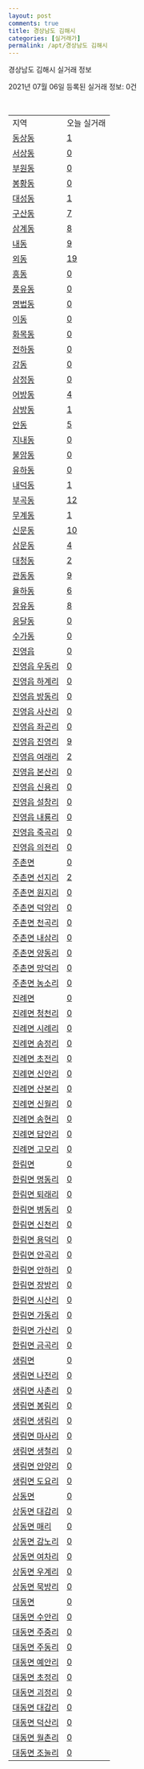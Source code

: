 ```yaml
---
layout: post
comments: true
title: 경상남도 김해시
categories: [실거래가]
permalink: /apt/경상남도 김해시
---
```


경상남도 김해시 실거래 정보

2021년 07월 06일 등록된 실거래 정보: 0건

<script type="text/javascript">
  google.charts.load('current', {'packages':['corechart']});
  google.charts.setOnLoadCallback(drawChart);

  function drawChart() {
    var data = google.visualization.arrayToDataTable([['거래일', '매매', '전월세', '전매'], ['20-07', 533, 553, 94], ['20-08', 560, 545, 476], ['20-09', 635, 532, 248], ['20-10', 972, 534, 180], ['20-11', 2188, 632, 497], ['20-12', 1419, 695, 386], ['21-01', 782, 609, 195], ['21-02', 675, 783, 114], ['21-03', 946, 608, 146], ['21-04', 787, 499, 330], ['21-05', 1131, 471, 700], ['21-06', 897, 397, 198], ['21-07', 10, 13, 1]]);

    var options = {
      title: '최근 유형별 거래량 추이',
      legend: { position: 'bottom' }
    };

    var chart = new google.visualization.LineChart(document.getElementById('columnchart_material'));
    chart.draw(data, (options));
  }
</script>

<div id="columnchart_material" style="width: 95%; margin-left: -35px"></div>
<br>
<table class="sortable">
  <tr>
    <td>지역</td>
    <td>오늘 실거래</td>
  </tr>

  
  <tr class="item">
    <td><a href="경상남도 김해시 동상동">동상동</a></td>
    <td><a href="경상남도 김해시 동상동">1</a></td>
  </tr>
    

  <tr class="item">
    <td><a href="경상남도 김해시 서상동">서상동</a></td>
    <td><a href="경상남도 김해시 서상동">0</a></td>
  </tr>
    

  <tr class="item">
    <td><a href="경상남도 김해시 부원동">부원동</a></td>
    <td><a href="경상남도 김해시 부원동">0</a></td>
  </tr>
    

  <tr class="item">
    <td><a href="경상남도 김해시 봉황동">봉황동</a></td>
    <td><a href="경상남도 김해시 봉황동">0</a></td>
  </tr>
    

  <tr class="item">
    <td><a href="경상남도 김해시 대성동">대성동</a></td>
    <td><a href="경상남도 김해시 대성동">1</a></td>
  </tr>
    

  <tr class="item">
    <td><a href="경상남도 김해시 구산동">구산동</a></td>
    <td><a href="경상남도 김해시 구산동">7</a></td>
  </tr>
    

  <tr class="item">
    <td><a href="경상남도 김해시 삼계동">삼계동</a></td>
    <td><a href="경상남도 김해시 삼계동">8</a></td>
  </tr>
    

  <tr class="item">
    <td><a href="경상남도 김해시 내동">내동</a></td>
    <td><a href="경상남도 김해시 내동">9</a></td>
  </tr>
    

  <tr class="item">
    <td><a href="경상남도 김해시 외동">외동</a></td>
    <td><a href="경상남도 김해시 외동">19</a></td>
  </tr>
    

  <tr class="item">
    <td><a href="경상남도 김해시 흥동">흥동</a></td>
    <td><a href="경상남도 김해시 흥동">0</a></td>
  </tr>
    

  <tr class="item">
    <td><a href="경상남도 김해시 풍유동">풍유동</a></td>
    <td><a href="경상남도 김해시 풍유동">0</a></td>
  </tr>
    

  <tr class="item">
    <td><a href="경상남도 김해시 명법동">명법동</a></td>
    <td><a href="경상남도 김해시 명법동">0</a></td>
  </tr>
    

  <tr class="item">
    <td><a href="경상남도 김해시 이동">이동</a></td>
    <td><a href="경상남도 김해시 이동">0</a></td>
  </tr>
    

  <tr class="item">
    <td><a href="경상남도 김해시 화목동">화목동</a></td>
    <td><a href="경상남도 김해시 화목동">0</a></td>
  </tr>
    

  <tr class="item">
    <td><a href="경상남도 김해시 전하동">전하동</a></td>
    <td><a href="경상남도 김해시 전하동">0</a></td>
  </tr>
    

  <tr class="item">
    <td><a href="경상남도 김해시 강동">강동</a></td>
    <td><a href="경상남도 김해시 강동">0</a></td>
  </tr>
    

  <tr class="item">
    <td><a href="경상남도 김해시 삼정동">삼정동</a></td>
    <td><a href="경상남도 김해시 삼정동">0</a></td>
  </tr>
    

  <tr class="item">
    <td><a href="경상남도 김해시 어방동">어방동</a></td>
    <td><a href="경상남도 김해시 어방동">4</a></td>
  </tr>
    

  <tr class="item">
    <td><a href="경상남도 김해시 삼방동">삼방동</a></td>
    <td><a href="경상남도 김해시 삼방동">1</a></td>
  </tr>
    

  <tr class="item">
    <td><a href="경상남도 김해시 안동">안동</a></td>
    <td><a href="경상남도 김해시 안동">5</a></td>
  </tr>
    

  <tr class="item">
    <td><a href="경상남도 김해시 지내동">지내동</a></td>
    <td><a href="경상남도 김해시 지내동">0</a></td>
  </tr>
    

  <tr class="item">
    <td><a href="경상남도 김해시 불암동">불암동</a></td>
    <td><a href="경상남도 김해시 불암동">0</a></td>
  </tr>
    

  <tr class="item">
    <td><a href="경상남도 김해시 유하동">유하동</a></td>
    <td><a href="경상남도 김해시 유하동">0</a></td>
  </tr>
    

  <tr class="item">
    <td><a href="경상남도 김해시 내덕동">내덕동</a></td>
    <td><a href="경상남도 김해시 내덕동">1</a></td>
  </tr>
    

  <tr class="item">
    <td><a href="경상남도 김해시 부곡동">부곡동</a></td>
    <td><a href="경상남도 김해시 부곡동">12</a></td>
  </tr>
    

  <tr class="item">
    <td><a href="경상남도 김해시 무계동">무계동</a></td>
    <td><a href="경상남도 김해시 무계동">1</a></td>
  </tr>
    

  <tr class="item">
    <td><a href="경상남도 김해시 신문동">신문동</a></td>
    <td><a href="경상남도 김해시 신문동">10</a></td>
  </tr>
    

  <tr class="item">
    <td><a href="경상남도 김해시 삼문동">삼문동</a></td>
    <td><a href="경상남도 김해시 삼문동">4</a></td>
  </tr>
    

  <tr class="item">
    <td><a href="경상남도 김해시 대청동">대청동</a></td>
    <td><a href="경상남도 김해시 대청동">2</a></td>
  </tr>
    

  <tr class="item">
    <td><a href="경상남도 김해시 관동동">관동동</a></td>
    <td><a href="경상남도 김해시 관동동">9</a></td>
  </tr>
    

  <tr class="item">
    <td><a href="경상남도 김해시 율하동">율하동</a></td>
    <td><a href="경상남도 김해시 율하동">6</a></td>
  </tr>
    

  <tr class="item">
    <td><a href="경상남도 김해시 장유동">장유동</a></td>
    <td><a href="경상남도 김해시 장유동">8</a></td>
  </tr>
    

  <tr class="item">
    <td><a href="경상남도 김해시 응달동">응달동</a></td>
    <td><a href="경상남도 김해시 응달동">0</a></td>
  </tr>
    

  <tr class="item">
    <td><a href="경상남도 김해시 수가동">수가동</a></td>
    <td><a href="경상남도 김해시 수가동">0</a></td>
  </tr>
    

  <tr class="item">
    <td><a href="경상남도 김해시 진영읍">진영읍</a></td>
    <td><a href="경상남도 김해시 진영읍">0</a></td>
  </tr>
    

  <tr class="item">
    <td><a href="경상남도 김해시 진영읍 우동리">진영읍 우동리</a></td>
    <td><a href="경상남도 김해시 진영읍 우동리">0</a></td>
  </tr>
    

  <tr class="item">
    <td><a href="경상남도 김해시 진영읍 하계리">진영읍 하계리</a></td>
    <td><a href="경상남도 김해시 진영읍 하계리">0</a></td>
  </tr>
    

  <tr class="item">
    <td><a href="경상남도 김해시 진영읍 방동리">진영읍 방동리</a></td>
    <td><a href="경상남도 김해시 진영읍 방동리">0</a></td>
  </tr>
    

  <tr class="item">
    <td><a href="경상남도 김해시 진영읍 사산리">진영읍 사산리</a></td>
    <td><a href="경상남도 김해시 진영읍 사산리">0</a></td>
  </tr>
    

  <tr class="item">
    <td><a href="경상남도 김해시 진영읍 좌곤리">진영읍 좌곤리</a></td>
    <td><a href="경상남도 김해시 진영읍 좌곤리">0</a></td>
  </tr>
    

  <tr class="item">
    <td><a href="경상남도 김해시 진영읍 진영리">진영읍 진영리</a></td>
    <td><a href="경상남도 김해시 진영읍 진영리">9</a></td>
  </tr>
    

  <tr class="item">
    <td><a href="경상남도 김해시 진영읍 여래리">진영읍 여래리</a></td>
    <td><a href="경상남도 김해시 진영읍 여래리">2</a></td>
  </tr>
    

  <tr class="item">
    <td><a href="경상남도 김해시 진영읍 본산리">진영읍 본산리</a></td>
    <td><a href="경상남도 김해시 진영읍 본산리">0</a></td>
  </tr>
    

  <tr class="item">
    <td><a href="경상남도 김해시 진영읍 신용리">진영읍 신용리</a></td>
    <td><a href="경상남도 김해시 진영읍 신용리">0</a></td>
  </tr>
    

  <tr class="item">
    <td><a href="경상남도 김해시 진영읍 설창리">진영읍 설창리</a></td>
    <td><a href="경상남도 김해시 진영읍 설창리">0</a></td>
  </tr>
    

  <tr class="item">
    <td><a href="경상남도 김해시 진영읍 내룡리">진영읍 내룡리</a></td>
    <td><a href="경상남도 김해시 진영읍 내룡리">0</a></td>
  </tr>
    

  <tr class="item">
    <td><a href="경상남도 김해시 진영읍 죽곡리">진영읍 죽곡리</a></td>
    <td><a href="경상남도 김해시 진영읍 죽곡리">0</a></td>
  </tr>
    

  <tr class="item">
    <td><a href="경상남도 김해시 진영읍 의전리">진영읍 의전리</a></td>
    <td><a href="경상남도 김해시 진영읍 의전리">0</a></td>
  </tr>
    

  <tr class="item">
    <td><a href="경상남도 김해시 주촌면">주촌면</a></td>
    <td><a href="경상남도 김해시 주촌면">0</a></td>
  </tr>
    

  <tr class="item">
    <td><a href="경상남도 김해시 주촌면 선지리">주촌면 선지리</a></td>
    <td><a href="경상남도 김해시 주촌면 선지리">2</a></td>
  </tr>
    

  <tr class="item">
    <td><a href="경상남도 김해시 주촌면 원지리">주촌면 원지리</a></td>
    <td><a href="경상남도 김해시 주촌면 원지리">0</a></td>
  </tr>
    

  <tr class="item">
    <td><a href="경상남도 김해시 주촌면 덕암리">주촌면 덕암리</a></td>
    <td><a href="경상남도 김해시 주촌면 덕암리">0</a></td>
  </tr>
    

  <tr class="item">
    <td><a href="경상남도 김해시 주촌면 천곡리">주촌면 천곡리</a></td>
    <td><a href="경상남도 김해시 주촌면 천곡리">0</a></td>
  </tr>
    

  <tr class="item">
    <td><a href="경상남도 김해시 주촌면 내삼리">주촌면 내삼리</a></td>
    <td><a href="경상남도 김해시 주촌면 내삼리">0</a></td>
  </tr>
    

  <tr class="item">
    <td><a href="경상남도 김해시 주촌면 양동리">주촌면 양동리</a></td>
    <td><a href="경상남도 김해시 주촌면 양동리">0</a></td>
  </tr>
    

  <tr class="item">
    <td><a href="경상남도 김해시 주촌면 망덕리">주촌면 망덕리</a></td>
    <td><a href="경상남도 김해시 주촌면 망덕리">0</a></td>
  </tr>
    

  <tr class="item">
    <td><a href="경상남도 김해시 주촌면 농소리">주촌면 농소리</a></td>
    <td><a href="경상남도 김해시 주촌면 농소리">0</a></td>
  </tr>
    

  <tr class="item">
    <td><a href="경상남도 김해시 진례면">진례면</a></td>
    <td><a href="경상남도 김해시 진례면">0</a></td>
  </tr>
    

  <tr class="item">
    <td><a href="경상남도 김해시 진례면 청천리">진례면 청천리</a></td>
    <td><a href="경상남도 김해시 진례면 청천리">0</a></td>
  </tr>
    

  <tr class="item">
    <td><a href="경상남도 김해시 진례면 시례리">진례면 시례리</a></td>
    <td><a href="경상남도 김해시 진례면 시례리">0</a></td>
  </tr>
    

  <tr class="item">
    <td><a href="경상남도 김해시 진례면 송정리">진례면 송정리</a></td>
    <td><a href="경상남도 김해시 진례면 송정리">0</a></td>
  </tr>
    

  <tr class="item">
    <td><a href="경상남도 김해시 진례면 초전리">진례면 초전리</a></td>
    <td><a href="경상남도 김해시 진례면 초전리">0</a></td>
  </tr>
    

  <tr class="item">
    <td><a href="경상남도 김해시 진례면 신안리">진례면 신안리</a></td>
    <td><a href="경상남도 김해시 진례면 신안리">0</a></td>
  </tr>
    

  <tr class="item">
    <td><a href="경상남도 김해시 진례면 산본리">진례면 산본리</a></td>
    <td><a href="경상남도 김해시 진례면 산본리">0</a></td>
  </tr>
    

  <tr class="item">
    <td><a href="경상남도 김해시 진례면 신월리">진례면 신월리</a></td>
    <td><a href="경상남도 김해시 진례면 신월리">0</a></td>
  </tr>
    

  <tr class="item">
    <td><a href="경상남도 김해시 진례면 송현리">진례면 송현리</a></td>
    <td><a href="경상남도 김해시 진례면 송현리">0</a></td>
  </tr>
    

  <tr class="item">
    <td><a href="경상남도 김해시 진례면 담안리">진례면 담안리</a></td>
    <td><a href="경상남도 김해시 진례면 담안리">0</a></td>
  </tr>
    

  <tr class="item">
    <td><a href="경상남도 김해시 진례면 고모리">진례면 고모리</a></td>
    <td><a href="경상남도 김해시 진례면 고모리">0</a></td>
  </tr>
    

  <tr class="item">
    <td><a href="경상남도 김해시 한림면">한림면</a></td>
    <td><a href="경상남도 김해시 한림면">0</a></td>
  </tr>
    

  <tr class="item">
    <td><a href="경상남도 김해시 한림면 명동리">한림면 명동리</a></td>
    <td><a href="경상남도 김해시 한림면 명동리">0</a></td>
  </tr>
    

  <tr class="item">
    <td><a href="경상남도 김해시 한림면 퇴래리">한림면 퇴래리</a></td>
    <td><a href="경상남도 김해시 한림면 퇴래리">0</a></td>
  </tr>
    

  <tr class="item">
    <td><a href="경상남도 김해시 한림면 병동리">한림면 병동리</a></td>
    <td><a href="경상남도 김해시 한림면 병동리">0</a></td>
  </tr>
    

  <tr class="item">
    <td><a href="경상남도 김해시 한림면 신천리">한림면 신천리</a></td>
    <td><a href="경상남도 김해시 한림면 신천리">0</a></td>
  </tr>
    

  <tr class="item">
    <td><a href="경상남도 김해시 한림면 용덕리">한림면 용덕리</a></td>
    <td><a href="경상남도 김해시 한림면 용덕리">0</a></td>
  </tr>
    

  <tr class="item">
    <td><a href="경상남도 김해시 한림면 안곡리">한림면 안곡리</a></td>
    <td><a href="경상남도 김해시 한림면 안곡리">0</a></td>
  </tr>
    

  <tr class="item">
    <td><a href="경상남도 김해시 한림면 안하리">한림면 안하리</a></td>
    <td><a href="경상남도 김해시 한림면 안하리">0</a></td>
  </tr>
    

  <tr class="item">
    <td><a href="경상남도 김해시 한림면 장방리">한림면 장방리</a></td>
    <td><a href="경상남도 김해시 한림면 장방리">0</a></td>
  </tr>
    

  <tr class="item">
    <td><a href="경상남도 김해시 한림면 시산리">한림면 시산리</a></td>
    <td><a href="경상남도 김해시 한림면 시산리">0</a></td>
  </tr>
    

  <tr class="item">
    <td><a href="경상남도 김해시 한림면 가동리">한림면 가동리</a></td>
    <td><a href="경상남도 김해시 한림면 가동리">0</a></td>
  </tr>
    

  <tr class="item">
    <td><a href="경상남도 김해시 한림면 가산리">한림면 가산리</a></td>
    <td><a href="경상남도 김해시 한림면 가산리">0</a></td>
  </tr>
    

  <tr class="item">
    <td><a href="경상남도 김해시 한림면 금곡리">한림면 금곡리</a></td>
    <td><a href="경상남도 김해시 한림면 금곡리">0</a></td>
  </tr>
    

  <tr class="item">
    <td><a href="경상남도 김해시 생림면">생림면</a></td>
    <td><a href="경상남도 김해시 생림면">0</a></td>
  </tr>
    

  <tr class="item">
    <td><a href="경상남도 김해시 생림면 나전리">생림면 나전리</a></td>
    <td><a href="경상남도 김해시 생림면 나전리">0</a></td>
  </tr>
    

  <tr class="item">
    <td><a href="경상남도 김해시 생림면 사촌리">생림면 사촌리</a></td>
    <td><a href="경상남도 김해시 생림면 사촌리">0</a></td>
  </tr>
    

  <tr class="item">
    <td><a href="경상남도 김해시 생림면 봉림리">생림면 봉림리</a></td>
    <td><a href="경상남도 김해시 생림면 봉림리">0</a></td>
  </tr>
    

  <tr class="item">
    <td><a href="경상남도 김해시 생림면 생림리">생림면 생림리</a></td>
    <td><a href="경상남도 김해시 생림면 생림리">0</a></td>
  </tr>
    

  <tr class="item">
    <td><a href="경상남도 김해시 생림면 마사리">생림면 마사리</a></td>
    <td><a href="경상남도 김해시 생림면 마사리">0</a></td>
  </tr>
    

  <tr class="item">
    <td><a href="경상남도 김해시 생림면 생철리">생림면 생철리</a></td>
    <td><a href="경상남도 김해시 생림면 생철리">0</a></td>
  </tr>
    

  <tr class="item">
    <td><a href="경상남도 김해시 생림면 안양리">생림면 안양리</a></td>
    <td><a href="경상남도 김해시 생림면 안양리">0</a></td>
  </tr>
    

  <tr class="item">
    <td><a href="경상남도 김해시 생림면 도요리">생림면 도요리</a></td>
    <td><a href="경상남도 김해시 생림면 도요리">0</a></td>
  </tr>
    

  <tr class="item">
    <td><a href="경상남도 김해시 상동면">상동면</a></td>
    <td><a href="경상남도 김해시 상동면">0</a></td>
  </tr>
    

  <tr class="item">
    <td><a href="경상남도 김해시 상동면 대감리">상동면 대감리</a></td>
    <td><a href="경상남도 김해시 상동면 대감리">0</a></td>
  </tr>
    

  <tr class="item">
    <td><a href="경상남도 김해시 상동면 매리">상동면 매리</a></td>
    <td><a href="경상남도 김해시 상동면 매리">0</a></td>
  </tr>
    

  <tr class="item">
    <td><a href="경상남도 김해시 상동면 감노리">상동면 감노리</a></td>
    <td><a href="경상남도 김해시 상동면 감노리">0</a></td>
  </tr>
    

  <tr class="item">
    <td><a href="경상남도 김해시 상동면 여차리">상동면 여차리</a></td>
    <td><a href="경상남도 김해시 상동면 여차리">0</a></td>
  </tr>
    

  <tr class="item">
    <td><a href="경상남도 김해시 상동면 우계리">상동면 우계리</a></td>
    <td><a href="경상남도 김해시 상동면 우계리">0</a></td>
  </tr>
    

  <tr class="item">
    <td><a href="경상남도 김해시 상동면 묵방리">상동면 묵방리</a></td>
    <td><a href="경상남도 김해시 상동면 묵방리">0</a></td>
  </tr>
    

  <tr class="item">
    <td><a href="경상남도 김해시 대동면">대동면</a></td>
    <td><a href="경상남도 김해시 대동면">0</a></td>
  </tr>
    

  <tr class="item">
    <td><a href="경상남도 김해시 대동면 수안리">대동면 수안리</a></td>
    <td><a href="경상남도 김해시 대동면 수안리">0</a></td>
  </tr>
    

  <tr class="item">
    <td><a href="경상남도 김해시 대동면 주중리">대동면 주중리</a></td>
    <td><a href="경상남도 김해시 대동면 주중리">0</a></td>
  </tr>
    

  <tr class="item">
    <td><a href="경상남도 김해시 대동면 주동리">대동면 주동리</a></td>
    <td><a href="경상남도 김해시 대동면 주동리">0</a></td>
  </tr>
    

  <tr class="item">
    <td><a href="경상남도 김해시 대동면 예안리">대동면 예안리</a></td>
    <td><a href="경상남도 김해시 대동면 예안리">0</a></td>
  </tr>
    

  <tr class="item">
    <td><a href="경상남도 김해시 대동면 초정리">대동면 초정리</a></td>
    <td><a href="경상남도 김해시 대동면 초정리">0</a></td>
  </tr>
    

  <tr class="item">
    <td><a href="경상남도 김해시 대동면 괴정리">대동면 괴정리</a></td>
    <td><a href="경상남도 김해시 대동면 괴정리">0</a></td>
  </tr>
    

  <tr class="item">
    <td><a href="경상남도 김해시 대동면 대감리">대동면 대감리</a></td>
    <td><a href="경상남도 김해시 대동면 대감리">0</a></td>
  </tr>
    

  <tr class="item">
    <td><a href="경상남도 김해시 대동면 덕산리">대동면 덕산리</a></td>
    <td><a href="경상남도 김해시 대동면 덕산리">0</a></td>
  </tr>
    

  <tr class="item">
    <td><a href="경상남도 김해시 대동면 월촌리">대동면 월촌리</a></td>
    <td><a href="경상남도 김해시 대동면 월촌리">0</a></td>
  </tr>
    

  <tr class="item">
    <td><a href="경상남도 김해시 대동면 조눌리">대동면 조눌리</a></td>
    <td><a href="경상남도 김해시 대동면 조눌리">0</a></td>
  </tr>
    


</table>


    